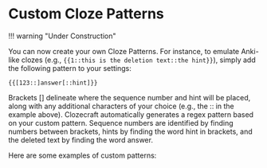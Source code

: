 # Custom Cloze Patterns

!!! warning "Under Construction"

You can now create your own Cloze Patterns. For instance, to emulate Anki-like clozes (e.g., `{{1::this is the deletion text::the hint}}`), simply add the following pattern to your settings:

`{{[123::]answer[::hint]}}`

Brackets [] delineate where the sequence number and hint will be placed, along with any additional characters of your choice (e.g., the :: in the example above). Clozecraft automatically generates a regex pattern based on your custom pattern. Sequence numbers are identified by finding numbers between brackets, hints by finding the word hint in brackets, and the deleted text by finding the word answer.

Here are some examples of custom patterns: